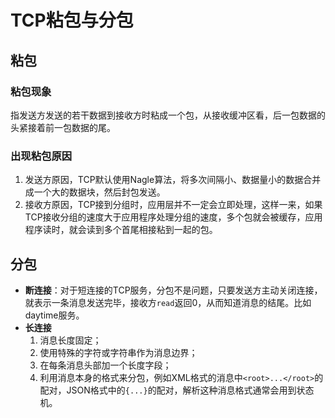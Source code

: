 # TCP粘包与分包
## 粘包
### 粘包现象
指发送方发送的若干数据到接收方时粘成一个包，从接收缓冲区看，后一包数据的头紧接着前一包数据的尾。

### 出现粘包原因
1. 发送方原因，TCP默认使用Nagle算法，将多次间隔小、数据量小的数据合并成一个大的数据块，然后封包发送。
2. 接收方原因，TCP接到分组时，应用层并不一定会立即处理，这样一来，如果TCP接收分组的速度大于应用程序处理分组的速度，多个包就会被缓存，应用程序读时，就会读到多个首尾相接粘到一起的包。

## 分包 
+ **断连接**：对于短连接的TCP服务，分包不是问题，只要发送方主动关闭连接，就表示一条消息发送完毕，接收方`read`返回0，从而知道消息的结尾。比如daytime服务。
+ **长连接**
    1. 消息长度固定；
    2. 使用特殊的字符或字符串作为消息边界；
    3. 在每条消息头部加一个长度字段；
    4. 利用消息本身的格式来分包，例如XML格式的消息中`<root>...</root>`的配对，JSON格式中的`{...}`的配对，解析这种消息格式通常会用到状态机。
